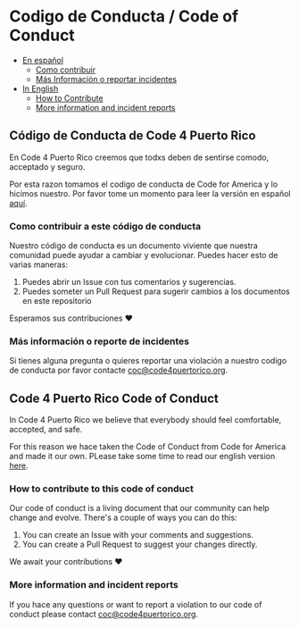 # Codigo de Conducta / Code of Conduct

- [En español](#código-de-conducta-de-code-4-puerto-rico)
  - [Como contribuir](#como-contribuir-a-este-código-de-conducta)
  - [Más Información o reportar incidentes](#mas-informacion-o-reporte-de-incidentes)
- [In English](#code-4-puerto-rico-code-of-conduct)
  - [How to Contribute](#how-to-contribute-to-this-code-of-conduct)
  - [More information and incident reports](#more-information-and-incident-reports)

## Código de Conducta de Code 4 Puerto Rico

En Code 4 Puerto Rico creemos que todxs deben de sentirse comodo, acceptado y seguro.

Por esta razon tomamos el codigo de conducta de Code for America y lo hicimos nuestro. Por favor tome un momento para leer la versión en español [aquí](code_of_conduct_es.md).

### Como contribuir a este código de conducta

Nuestro código de conducta es un documento viviente que nuestra comunidad puede ayudar a cambiar y evolucionar. Puedes hacer esto de varias maneras:

1. Puedes abrir un Issue con tus comentarios y sugerencias.
2. Puedes someter un Pull Request para sugerir cambios a los documentos en este repositorio

Esperamos sus contribuciones :heart:

### Más información o reporte de incidentes

Si tienes alguna pregunta o quieres reportar una violación a nuestro codigo de conducta por favor contacte [coc@code4puertorico.org](mailto://coc@code4puertorico.org).

## Code 4 Puerto Rico Code of Conduct

In Code 4 Puerto Rico we believe that everybody should feel comfortable, accepted, and safe.

For this reason we hace taken the Code of Conduct from Code for America and made it our own. PLease take some time to read our english version [here](code_of_conduct_en.md).

### How to contribute to this code of conduct

Our code of conduct is a living document that our community can help change and evolve. There's a couple of ways you can do this:

1. You can create an Issue with your comments and suggestions.
2. You can create a Pull Request to suggest your changes directly.

We await your contributions :heart:

### More information and incident reports

If you hace any questions or want to report a violation to our code of conduct please contact [coc@code4puertorico.org](mailto://coc@code4puertorico.org).
